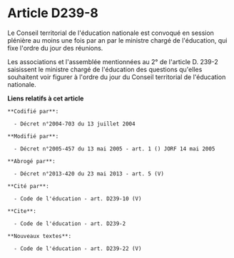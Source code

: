# Article D239-8

Le Conseil territorial de l'éducation nationale est convoqué en session plénière au moins une fois par an par le ministre
chargé de l'éducation, qui fixe l'ordre du jour des réunions.

Les associations et l'assemblée mentionnées au 2° de l'article D. 239-2 saisissent le ministre chargé de l'éducation des
questions qu'elles souhaitent voir figurer à l'ordre du jour du Conseil territorial de l'éducation nationale.

**Liens relatifs à cet article**

	**Codifié par**:

	  - Décret n°2004-703 du 13 juillet 2004

	**Modifié par**:

	  - Décret n°2005-457 du 13 mai 2005 - art. 1 () JORF 14 mai 2005

	**Abrogé par**:

	  - Décret n°2013-420 du 23 mai 2013 - art. 5 (V)

	**Cité par**:

	  - Code de l'éducation - art. D239-10 (V)

	**Cite**:

	  - Code de l'éducation - art. D239-2

	**Nouveaux textes**:

	  - Code de l'éducation - art. D239-22 (V)
